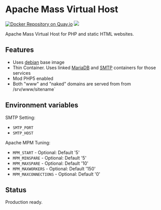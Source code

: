 # Apache Mass Virtual Host

[![Docker Repository on Quay.io](https://quay.io/repository/panubo/apache-mvh/status "Docker Repository on Quay.io")](https://quay.io/repository/panubo/apache-mvh)
[![](https://badge.imagelayers.io/panubo/apache-mvh:latest.svg)](https://imagelayers.io/?images=panubo/apache-mvh:latest)

Apache Mass Virtual Host for PHP and static HTML websites.

## Features

- Uses [debian](https://hub.docker.com/_/debian/) base image
- Thin Container. Uses linked [MariaDB](https://hub.docker.com/_/mariadb/) and [SMTP](https://hub.docker.com/r/panubo/postfix/) containers for those services
- Mod PHP5 enabled 
- Both "www" and "naked" domains are served from  from /srv/www/sitename`

## Environment variables

SMTP Setting:

- `SMTP_PORT`
- `SMTP_HOST`

Apache MPM Tuning:

- `MPM_START` - Optional: Default '5'
- `MPM_MINSPARE` - Optional: Default '5'
- `MPM_MAXSPARE` - Optional: Default '10'
- `MPM_MAXWORKERS` - Optional: Default '150'
- `MPM_MAXCONNECTIONS` - Optional: Default '0'

## Status

Production ready.
